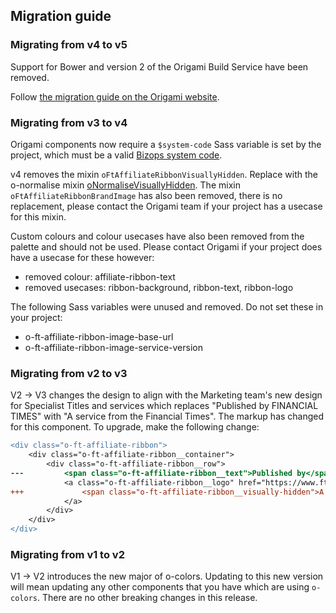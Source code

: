 ## Migration guide

### Migrating from v4 to v5

Support for Bower and version 2 of the Origami Build Service have been removed.

Follow [the migration guide on the Origami website](https://origami.ft.com/documentation/tutorials/bower-to-npm/).

### Migrating from v3 to v4

Origami components now require a `$system-code` Sass variable is set by the project, which must be a valid [Bizops system code](https://biz-ops.in.ft.com/list/Systems).

v4 removes the mixin `oFtAffiliateRibbonVisuallyHidden`. Replace with the o-normalise mixin [oNormaliseVisuallyHidden](https://registry.origami.ft.com/components/o-normalise/sassdoc). The mixin `oFtAffiliateRibbonBrandImage` has also been removed, there is no replacement, please contact the Origami team if your project has a usecase for this mixin.

Custom colours and colour usecases have also been removed from the palette and should not be used. Please contact Origami if your project does have a usecase for these however:

- removed colour: affiliate-ribbon-text
- removed usecases: ribbon-background, ribbon-text, ribbon-logo

The following Sass variables were unused and removed. Do not set these in your project:

- o-ft-affiliate-ribbon-image-base-url
- o-ft-affiliate-ribbon-image-service-version

### Migrating from v2 to v3

V2 -> V3 changes the design to align with the Marketing team's new design for Specialist Titles and services which replaces "Published by FINANCIAL TIMES" with "A service from the Financial Times".
The markup has changed for this component. To upgrade, make the following change:

```diff
<div class="o-ft-affiliate-ribbon">
	<div class="o-ft-affiliate-ribbon__container">
		<div class="o-ft-affiliate-ribbon__row">
---			<span class="o-ft-affiliate-ribbon__text">Published by</span>
			<a class="o-ft-affiliate-ribbon__logo" href="https://www.ft.com/" title="The Financial Times" target="_blank">
+++				<span class="o-ft-affiliate-ribbon__visually-hidden">A service from the Financial Times</span>
			</a>
		</div>
	</div>
</div>
```

### Migrating from v1 to v2

V1 -> V2 introduces the new major of o-colors. Updating to this new version will mean updating any other components that you have which are using `o-colors`. There are no other breaking changes in this release.
